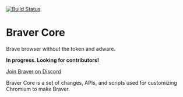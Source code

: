 [![Build Status](https://travis-ci.org/braver-browser/braver-core.svg?branch=master)](https://travis-ci.org/braver-browser/braver-core)

# Braver Core

Brave browser without the token and adware.

**In progress. Looking for contributors!**

[Join Braver on Discord](https://discord.gg/XMAyYA4)

Braver Core is a set of changes, APIs, and scripts used for customizing Chromium to make Braver.
